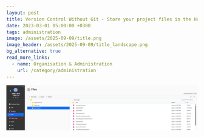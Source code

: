 ```yaml
---
layout: post
title: Version Control Without Git - Store your project files in the Hub
date: 2023-03-01 05:00:00 +0300
tags: administration
image: /assets/2025-09-09/title.png
image_header: /assets/2025-09-09/title_landscape.png
bg_alternative: true
read_more_links:
  - name: Organisation & Administration
    url: /category/administration
---
```



![image](/assets/2025-09-09/010.png)

